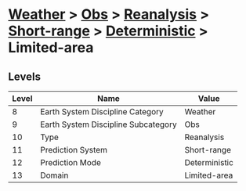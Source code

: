 # [Weather](../../../../..) > [Obs](../../../..) > [Reanalysis](../../..) > [Short-range](../..) > [Deterministic](..) > Limited-area

## Levels

| Level | Name | Value |
|-----|-----|-----|
| 8 | Earth System Discipline Category | Weather |
| 9 | Earth System Discipline Subcategory | Obs |
| 10 | Type | Reanalysis |
| 11 | Prediction System | Short-range |
| 12 | Prediction Mode | Deterministic |
| 13 | Domain | Limited-area |
